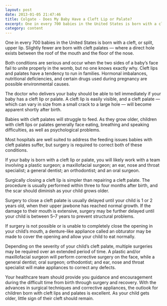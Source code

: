 ```yaml
---
layout: post
date: 2013-01-05 21:47:46
title: Colgate - Does My Baby Have a Cleft Lip or Palate?
excerpt: One in every 700 babies in the United States is born with a cleft, or split, upper lip. Slightly fewer are born with cleft palates — where a direct hole exists between the roof of the mouth and the floor of the nose. 
category: content
---
```


One in every 700 babies in the United States is born with a cleft, or split, upper lip. Slightly fewer are born with cleft palates — where a direct hole exists between the roof of the mouth and the floor of the nose. Both conditions are serious and occur when the two sides of a baby’s face fail to unite properly in the womb, but no one knows exactly why. Cleft lips and palates have a tendency to run in families. Hormonal imbalances, nutritional deficiencies, and certain drugs used during pregnancy are possible environmental causes.The doctor who delivers your baby should be able to tell immediately if your baby has a cleft lip or palate. A cleft lip is easily visible, and a cleft palate — which can vary in size from a small crack to a large hole — will become apparent shortly after birth. Babies with cleft palates will struggle to feed. As they grow older, children with cleft lips or palates generally face eating, breathing and speaking difficulties, as well as psychological problems.Most hospitals are well suited to address the feeding issues babies with cleft palates suffer, but surgery is required to correct both of these conditions.If your baby is born with a cleft lip or palate, you will likely work with a team involving a plastic surgeon; a maxillofacial surgeon; an ear, nose and throat specialist; a general dentist; an orthodontist; and an oral surgeon.Surgically closing a cleft lip is simpler than repairing a cleft palate. The procedure is usually performed within three to four months after birth, and the scar should diminish as your child grows older.Surgery to close a cleft palate is usually delayed until your child is 1 or 2 years old, when their upper jawbone has reached normal growth. If the damage to their mouth is extensive, surgery may be further delayed until your child is between 5–7 years to prevent structural problems. If surgery is not possible or is unable to completely close the opening in your child’s mouth, a denture-like appliance called an obturator may be made to cover the opening and allow your child to eat normally.Depending on the severity of your child’s cleft palate, multiple surgeries may be required over an extended period of time. A plastic and/or maxillofacial surgeon will perform corrective surgery on the face, while a general dentist; oral surgeon; orthodontist; and ear, nose and throat specialist will make appliances to correct any defects.Your healthcare team should provide you guidance and encouragement during the difficult time from birth through surgery and recovery. With the advances in surgical techniques and corrective appliances, the outlook for children born with cleft lips and palates is excellent. As your child gets older, little sign of their cleft should remain. 